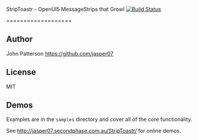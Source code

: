 StripToastr - OpenUI5 MessageStrips that Growl
[![Build Status](https://api.shippable.com/projects/55ade0f2edd7f2c0527bfbaa/badge/master)](https://app.shippable.com/projects/55ade0f2edd7f2c0527bfbaa/builds/latest)

===================


Author
------
John Patterson
https://github.com/jasper07

License
-------
MIT

Demos
----
Examples are in the `samples` directory and cover all of the core functionality.

See http://jasper07.secondphase.com.au/StripToastr/ for online demos.